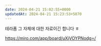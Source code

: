 ```yaml
---
date: 2024-04-21 15:02:55+0000
updatedAt: 2024-04-21 15:23:53+5870
---
```

테라폼 그 자체에 대한 자료이긴 합니다 ㅎ

 https://miro.com/app/board/uXjVOYPNodg=/